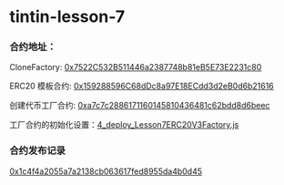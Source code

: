 # tintin-lesson-7


### 合约地址：

CloneFactory: <a href="https://mumbai.polygonscan.com/address/0x7522C532B511446a2387748b81eB5E73E2231c80#code"  target="_blank">0x7522C532B511446a2387748b81eB5E73E2231c80</a>

ERC20 模板合约: <a href="https://mumbai.polygonscan.com/address/0x159288596C68dDc8a97E18ECdd3d2eB0d6b21616#code" target="_blank">0x159288596C68dDc8a97E18ECdd3d2eB0d6b21616</a>

创建代币工厂合约: <a href="https://mumbai.polygonscan.com/address/0xa7c7c2886171160145810436481c62bdd8d6beec#code" target="_blank">0xa7c7c2886171160145810436481c62bdd8d6beec</a>

工厂合约的初始化设置：<a href="https://github.com/gaollg/tintin-lesson-7/blob/main/truffle/migrations/4_deploy_Lesson7ERC20V3Factory.js" target="_blank">4_deploy_Lesson7ERC20V3Factory.js</a>

### 合约发布记录

<a href="https://mumbai.polygonscan.com/address/0x1c4f4a2055a7a2138cb063617fed8955da4b0d45" target="_blank">0x1c4f4a2055a7a2138cb063617fed8955da4b0d45</a>
